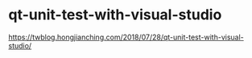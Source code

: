 # qt-unit-test-with-visual-studio

https://twblog.hongjianching.com/2018/07/28/qt-unit-test-with-visual-studio/